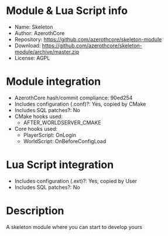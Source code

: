# Module & Lua Script info

- Name: Skeleton
- Author: AzerothCore
- Repository: https://github.com/azerothcore/skeleton-module
- Download: https://github.com/azerothcore/skeleton-module/archive/master.zip
- License: AGPL

# Module integration

- AzerothCore hash/commit compliance: 90ed254
- Includes configuration (.conf)?: Yes, copied by CMake
- Includes SQL patches?: No
- CMake hooks used:
    + AFTER_WORLDSERVER_CMAKE
- Core hooks used:
    + PlayerScript: OnLogin
    + WorldScript: OnBeforeConfigLoad

# Lua Script integration
- Includes configuration (.ext)?: Yes, copied by User
- Includes SQL patches?: No

# Description

A skeleton module where you can start to develop yours
